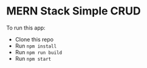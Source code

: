 # MERN Stack Simple CRUD

To run this app:

* Clone this repo
* Run `npm install`
* Run `npm run build`
* Run `npm start`

